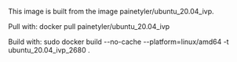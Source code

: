 This image is built from the image painetyler/ubuntu_20.04_ivp.

Pull with:
docker pull painetyler/ubuntu_20.04_ivp

Build with:
sudo docker build --no-cache --platform=linux/amd64 -t ubuntu_20.04_ivp_2680 .
